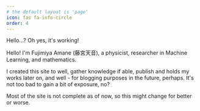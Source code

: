 ```yaml
---
# the default layout is 'page'
icon: fas fa-info-circle
order: 4
---
```

Hello...? Oh yes, it's working!

Hello! I'm Fujimiya Amane (藤宮天音), a physicist, researcher in Machine Learning, and mathematics. 

I created this site to well, gather knowledge if able, publish and holds my works later on, and well - for blogging purposes in the future, perhaps. It's not too bad to gain a bit of exposure, no? 

Most of the site is not complete as of now, so this might change for better or worse. 